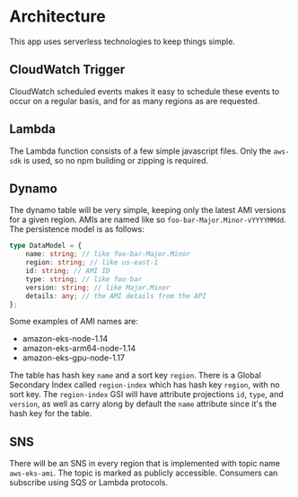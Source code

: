 # Architecture

This app uses serverless technologies to keep things simple.

## CloudWatch Trigger

CloudWatch scheduled events makes it easy to schedule these
events to occur on a regular basis, and for as many regions
as are requested.

## Lambda

The Lambda function consists of a few simple javascript files.
Only the `aws-sdk` is used, so no npm building or zipping is
required.

## Dynamo

The dynamo table will be very simple, keeping only the latest
AMI versions for a given region. AMIs are named like so
`foo-bar-Major.Minor-vYYYYMMdd`. The persistence model is as follows:

```ts
type DataModel = {
    name: string; // like foo-bar-Major.Minor
    region: string; // like us-east-1
    id: string; // AMI ID
    type: string; // like foo-bar
    version: string; // like Major.Minor
    details: any; // the AMI details from the API
};
```

Some examples of AMI names are:

* amazon-eks-node-1.14
* amazon-eks-arm64-node-1.14
* amazon-eks-gpu-node-1.17

The table has hash key `name` and a sort key `region`.
There is a Global Secondary Index called `region-index`
which has hash key `region`, with no sort key. The `region-index`
GSI will have attribute projections `id`, `type`, and `version`,
as well as carry along by default the `name` attribute since it's
the hash key for the table.

## SNS

There will be an SNS in every region that is implemented
with topic name `aws-eks-ami`. The topic is marked as publicly
accessible. Consumers can subscribe using SQS or Lambda protocols.
